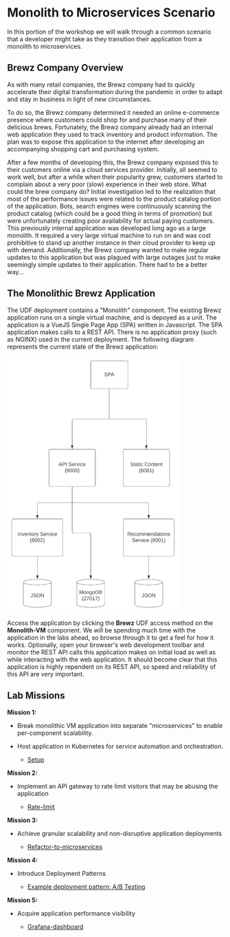 # Monolith to Microservices Scenario
In this portion of the workshop we will walk through a common scenario that a developer might take as they transition their application from a monolith to microservices.

## Brewz Company Overview
As with many retail companies, the Brewz company had to quickly accelerate their digital transformation during the pandemic in order to adapt and stay in business in light of new circumstances.

To do so, the Brewz company determined it needed an online e-commerce presence where customers could shop for and purchase many of their delicious brews. Fortunately, the Brewz company already had an internal web application they used to track inventory and product information. The plan was to expose this application to the internet after developing an accompanying shopping cart and purchasing system.

After a few months of developing this, the Brewz company exposed this to their customers online via a cloud services provider. Initially, all seemed to work well, but after a while when their popularity grew, customers started to complain about a very poor (slow) experience in their web store. What could the brew company do? Initial investigation led to the realization that most of the performance issues were related to the product catalog portion of the application. Bots, search engines were continuously scanning the product catalog (which could be a good thing in terms of promotion) but were unfortunately creating poor availability for actual paying customers. This previously internal application was developed long ago as a large monolith. It required a very large virtual machine to run on and was cost prohibitive to stand up another instance in their cloud provider to keep up with demand. Additionally, the Brewz company wanted to make regular updates to this application but was plagued with large outages just to make seemingly simple updates to their application. There had to be a better way...

## The Monolithic Brewz Application
The UDF deployment contains a "Monolith" component. The existing Brewz application runs on a single virtual machine, and is depoyed as a unit. The application is a VueJS Single Page App (SPA) written in Javascript. The SPA application makes calls to a REST API. There is no application proxy (such as NGINX) used in the current deployment. The following diagram represents the current state of the Brewz application:

<img src="../assets/brews-k8s-monolith.svg" alt="Brewz monolith arch" width="400"/>

Access the application by clicking the **Brewz** UDF access method on the **Monolith-VM** component. We will be spending much time with the application in the labs ahead, so browse through it to get a feel for how it works. Optionally, open your browser's web development toolbar and monitor the REST API calls this application makes on initial load as well as while interacting with the web application. It should become clear that this application is highly rependent on its REST API, so speed and reliability of this API are very important.

## Lab Missions

**Mission 1:**

- Break monolithic VM application into separate "microservices" to enable per-component scalability.
- Host application in Kubernetes for service automation and orchestration.

  - [Setup](setup.md)

**Mission 2:**

- Implement an API gateway to rate limit visitors that may be abusing the application

  - [Rate-limit](rate-limit.md)

**Mission 3:**

- Achieve granular scalability and non-disruptive application deployments

  - [Refactor-to-microservices](refactor.md)

**Mission 4:**

- Introduce Deployment Patterns

  - [Example deployment pattern: A/B Testing](ab-testing.md)

**Mission 5:**

- Acquire application performance visibility

  - [Grafana-dashboard](grafana-dashboard.md)
